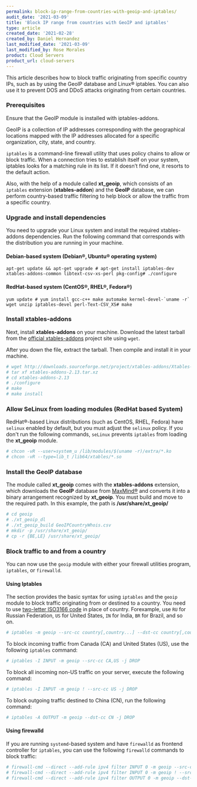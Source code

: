 ```yaml
---
permalink: block-ip-range-from-countries-with-geoip-and-iptables/
audit_date: '2021-03-09'
title: 'Block IP range from countries with GeoIP and iptables'
type: article
created_date: '2021-02-28'
created_by: Daniel Hernandez
last_modified_date: '2021-03-09'
last_modified_by: Rose Morales
product: Cloud Servers
product_url: cloud-servers
---
```


This article describes how to block traffic originating from specific country IPs,
such as by using the GeoIP database and Linux&reg; iptables. You can also
use it to prevent DOS and DDoS attacks originating from certain countries.

### Prerequisites

Ensure that the GeoIP module is installed with iptables-addons.

GeoIP is a collection of IP addresses corresponding with the geographical locations
mapped with the IP addresses allocated for a specific organization, city,
state, and country.

`iptables` is a command-line firewall utility that uses policy chains to allow
or block traffic. When a connection tries to establish itself on your system,
iptables looks for a matching rule in its list. If it doesn’t find one,
it resorts to the default action.

Also, with the help of a module called **xt_geoip**, which consists of an `iptables`
extension (**xtables-addon**) and the **GeoIP** database, we can perform
country-based traffic filtering to help block or allow the traffic
from a specific country.

### Upgrade and install dependencies

You need to upgrade your Linux system and install the required xtables-addons dependencies. Run
the following command that corresponds with the distribution you are running in your machine.

#### Debian-based system (Debian&reg;, Ubuntu&reg; operating system)

    apt-get update && apt-get upgrade # apt-get install iptables-dev xtables-addons-common libtext-csv-xs-perl pkg-config# ./configure

#### RedHat-based system (CentOS&reg;, RHEL&reg;, Fedora&reg;)

    yum update # yum install gcc-c++ make automake kernel-devel-`uname -r` wget unzip iptables-devel perl-Text-CSV_XS# make

### Install xtables-addons

Next, install **xtables-addons** on your machine. Download the latest tarball from the
[official xtables-addons](https://sourceforge.net/projects/xtables-addons/files/ "Xtables-addons") project site using `wget`.

After you down the file, extract the tarball. Then compile and install it in your machine.

```sh
# wget http://downloads.sourceforge.net/project/xtables-addons/Xtables-addons/xtables-addons-2.13.tar.xz
# tar xf xtables-addons-2.13.tar.xz
# cd xtables-addons-2.13
# ./configure
# make
# make install
```

### Allow SeLinux from loading modules (RedHat based System)

RedHat&reg;-based Linux distributions (such as CentOS, RHEL, Fedora) have `selinux` enabled by default, but you
must adjust the `selinux` policy. If you don't run the following commands, `seLinux` prevents `iptables` from loading
the **xt_geoip** module.

```sh
# chcon -vR --user=system_u /lib/modules/$(uname -r)/extra/*.ko
# chcon -vR --type=lib_t /lib64/xtables/*.so
```

### Install the GeoIP database

The module called **xt_geoip** comes with the **xtables-addons** extension, which downloads the **GeoIP** database
from [MaxMind&reg;](https://www.maxmind.com/ "MaxMind.com") and converts it into a binary arrangement recognized
by **xt_geoip**. You must build and move to the required path. In this example, the path is **/usr/share/xt_geoip/**

```sh
# cd geoip
# ./xt_geoip_dl
# ./xt_geoip_build GeoIPCountryWhois.csv
# mkdir -p /usr/share/xt_geoip/
# cp -r {BE,LE} /usr/share/xt_geoip/
```

### Block traffic to and from a country

You can now use the `geoip` module with either your firewall utilities program, `iptables`, or `firewalld`. 

#### Using Iptables

The section provides the basic syntax for using `iptables` and the `geoip` module to block traffic originating
from or destined to a country. You need to use [two-letter ISO3166 code](https://en.wikipedia.org/wiki/ISO_3166-1 "ISO3166")
in place of country. Forexample, use `RU` for Russian Federation, `US` for United States, `IN` for India,
`BR` for Brazil, and so on.

```sh
# iptables -m geoip --src-cc country[,country...] --dst-cc country[,country...]
```

To block incoming traffic from Canada (CA) and United States (US), use the
following `iptables` command:

```sh
# iptables -I INPUT -m geoip --src-cc CA,US -j DROP
```

To block all incoming non-US traffic on your server, execute the following command:

```sh
# iptables -I INPUT -m geoip ! --src-cc US -j DROP
```

To block outgoing traffic destined to China (CN), run the following command:

```sh
# iptables -A OUTPUT -m geoip --dst-cc CN -j DROP
```

#### Using firewalld

If you are running `systemd`-based system and have `firewalld` as frontend controller for `iptables`,
you can use the following `firewalld` commands to block traffic:

```sh
# firewall-cmd --direct --add-rule ipv4 filter INPUT 0 -m geoip --src-cc CA,US -j DROP
# firewall-cmd --direct --add-rule ipv4 filter INPUT 0 -m geoip ! --src-cc US -j DROP
# firewall-cmd --direct --add-rule ipv4 filter OUTPUT 0 -m geoip --dst-cc CN -j DROP
```
